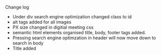 Change log 
-	Under div search engine optimization changed class to id
- alt tags added for all images
-	PX size changed in digitial meeting css
- semantic html elements organised title, body, footer tags added. 
- Pressing search engine optimzation in header will now move down to search in body
- Title added 
